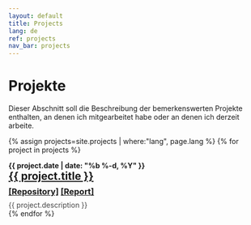 ```yaml
---
layout: default
title: Projects
lang: de 
ref: projects
nav_bar: projects
---
```

# Projekte
Dieser Abschnitt soll die Beschreibung der bemerkenswerten Projekte enthalten, an denen ich mitgearbeitet habe oder an denen ich derzeit arbeite.

{% assign projects=site.projects | where:"lang", page.lang %}
{% for project in projects %}
<div class="post">
  <span style="font-weight: bold">{{ project.date | date: "%b %-d, %Y" }}</span>
  <h2 style="margin:0px">
    <a class="post-link" href="{{ project.url | prepend: site.baseurl }}">{{ project.title }}</a>
  </h2>
  <h3 style="margin: 0.5em 0em;">
    <a class="post-link" href="{{ project.repository }}">[Repository]</a>
    <a class="post-link" href="{{ project.report }}">[Report]</a>
  </h3>
  <p style="opacity:0.8; margin:0px">{{ project.description }}</p>
</div>
{% endfor %}